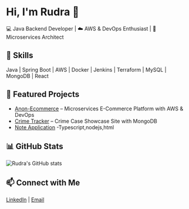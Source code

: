 # Hi, I'm Rudra 👋  
💻 Java Backend Developer | ☁️ AWS & DevOps Enthusiast | 🚀 Microservices Architect  

## 🔹 Skills  
Java | Spring Boot | AWS | Docker | Jenkins | Terraform | MySQL | MongoDB | React  

## 🔹 Featured Projects  
- [Anon-Ecommerce](https://github.com/Rudra143Sahoo/Anon-ecommerce-frontend.git) – Microservices E-Commerce Platform with AWS & DevOps  
- [Crime Tracker](https://github.com/Rudra143Sahoo/Crime-Tracker-Backend.git) – Crime Case Showcase Site with MongoDB
- [Note Application](https://github.com/Rudra143Sahoo/NoteApp.git) -Typescript,nodejs,html

## 📊 GitHub Stats  
![Rudra's GitHub stats](https://github-readme-stats.vercel.app/api?username=Rudra143Sahoo&show_icons=true&theme=dark)  

## 📫 Connect with Me  
[LinkedIn](https://linkedin.com/in/rpsahoo) | [Email](rpsahoo.cloud@gmail.com)  

